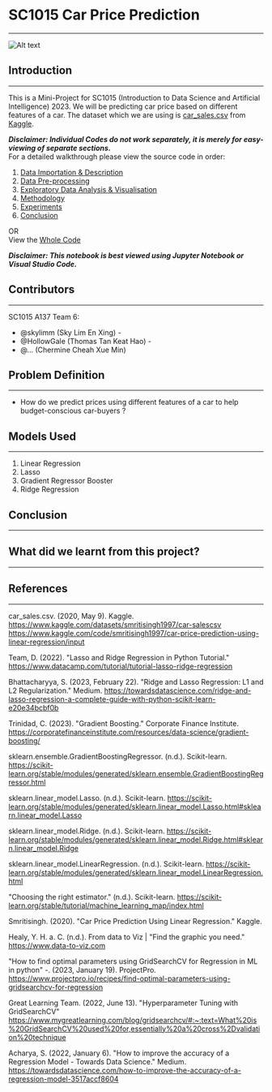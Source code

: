 # SC1015 Car Price Prediction
***
![Alt text](https://github.com/skylimm/SC1015-Car-Price-Prediction/blob/main/img.png)

## Introduction
***
This is a Mini-Project for SC1015 (Introduction to Data Science and Artificial Intelligence) 2023. We will be predicting car price based on different features of a car. The dataset which we are using is [car_sales.csv](https://www.kaggle.com/datasets/smritisingh1997/car-salescsv?topic=internetDataset) from [Kaggle](https://www.kaggle.com).  <br />

_**Disclaimer: Individual Codes do not work separately, it is merely for easy-viewing of separate sections.**_  <br />
For a detailed walkthrough please view the source code in order: 
1. [Data Importation & Description](https://github.com/skylimm/SC1015-Car-Price-Prediction/blob/main/Data%20Importation%20%26%20Description.ipynb)
2. [Data Pre-processing](https://github.com/skylimm/SC1015-Car-Price-Prediction/blob/main/Data%20Pre-processing.ipynb)
3. [Exploratory Data Analysis & Visualisation](https://github.com/skylimm/SC1015-Car-Price-Prediction/blob/main/Exploratory%20Data%20Analysis%20%26%20Visualization.ipynb)
4. [Methodology](https://github.com/skylimm/SC1015-Car-Price-Prediction/blob/main/Methodology.ipynb)
5. [Experiments](https://github.com/skylimm/SC1015-Car-Price-Prediction/blob/main/Experiments.ipynb)
6. [Conclusion](https://github.com/skylimm/SC1015-Car-Price-Prediction/blob/main/Conclusion.ipynb)

OR<br />
View the [Whole Code](https://github.com/skylimm/SC1015-Car-Price-Prediction/blob/main/Car%20Prediction.ipynb)  <br />


_**Disclaimer: This notebook is best viewed using Jupyter Notebook or Visual Studio Code.**_


## Contributors
***
SC1015 A137 Team 6:
- @skylimm (Sky Lim En Xing) - 
- @HollowGale (Thomas Tan Keat Hao) - 
- @... (Chermine Cheah Xue Min)


## Problem Definition
***
- How do we predict prices using different features of a car to help budget-conscious car-buyers ?

## Models Used
***
1. Linear Regression
2. Lasso
3. Gradient Regressor Booster
4. Ridge Regression


## Conclusion
***


## What did we learnt from this project?
***


## References
***
car_sales.csv. (2020, May 9). Kaggle. https://www.kaggle.com/datasets/smritisingh1997/car-salescsv
https://www.kaggle.com/code/smritisingh1997/car-price-prediction-using-linear-regression/input

Team, D. (2022). "Lasso and Ridge Regression in Python Tutorial." https://www.datacamp.com/tutorial/tutorial-lasso-ridge-regression

Bhattacharyya, S. (2023, February 22). "Ridge and Lasso Regression: L1 and L2 Regularization." Medium. https://towardsdatascience.com/ridge-and-lasso-regression-a-complete-guide-with-python-scikit-learn-e20e34bcbf0b

Trinidad, C. (2023). "Gradient Boosting." Corporate Finance Institute. https://corporatefinanceinstitute.com/resources/data-science/gradient-boosting/

sklearn.ensemble.GradientBoostingRegressor. (n.d.). Scikit-learn. https://scikit-learn.org/stable/modules/generated/sklearn.ensemble.GradientBoostingRegressor.html

sklearn.linear_model.Lasso. (n.d.). Scikit-learn. https://scikit-learn.org/stable/modules/generated/sklearn.linear_model.Lasso.html#sklearn.linear_model.Lasso

sklearn.linear_model.Ridge. (n.d.). Scikit-learn. https://scikit-learn.org/stable/modules/generated/sklearn.linear_model.Ridge.html#sklearn.linear_model.Ridge

sklearn.linear_model.LinearRegression. (n.d.). Scikit-learn. https://scikit-learn.org/stable/modules/generated/sklearn.linear_model.LinearRegression.html

"Choosing the right estimator." (n.d.). Scikit-learn. https://scikit-learn.org/stable/tutorial/machine_learning_map/index.html

Smritisingh. (2020). "Car Price Prediction Using Linear Regression." Kaggle. 

Healy, Y. H. a. C. (n.d.). From data to Viz | "Find the graphic you need." https://www.data-to-viz.com

"How to find optimal parameters using GridSearchCV for Regression in ML in python" -. (2023, January 19). ProjectPro. https://www.projectpro.io/recipes/find-optimal-parameters-using-gridsearchcv-for-regression

Great Learning Team. (2022, June 13). "Hyperparameter Tuning with GridSearchCV" https://www.mygreatlearning.com/blog/gridsearchcv/#:~:text=What%20is%20GridSearchCV%20used%20for,essentially%20a%20cross%2Dvalidation%20technique

Acharya, S. (2022, January 6). "How to improve the accuracy of a Regression Model - Towards Data Science." Medium. https://towardsdatascience.com/how-to-improve-the-accuracy-of-a-regression-model-3517accf8604
